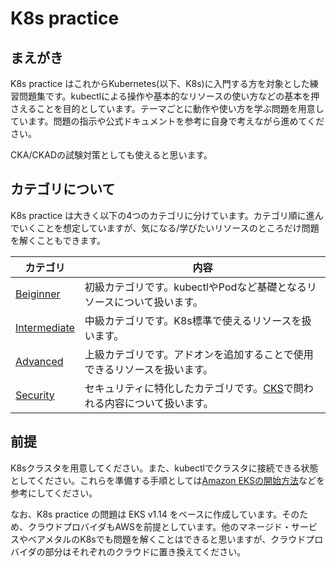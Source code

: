 # K8s practice
## まえがき
K8s practice はこれからKubernetes(以下、K8s)に入門する方を対象とした練習問題集です。kubectlによる操作や基本的なリソースの使い方などの基本を押さえることを目的としています。テーマごとに動作や使い方を学ぶ問題を用意しています。問題の指示や公式ドキュメントを参考に自身で考えながら進めてください。

CKA/CKADの試験対策としても使えると思います。

## カテゴリについて
K8s practice は大きく以下の4つのカテゴリに分けています。カテゴリ順に進んでいくことを想定していますが、気になる/学びたいリソースのところだけ問題を解くこともできます。

|カテゴリ|内容|
|-|-|
|[Beiginner](1.Beginner)|初級カテゴリです。kubectlやPodなど基礎となるリソースについて扱います。|
|[Intermediate](2.Intermediate)|中級カテゴリです。K8s標準で使えるリソースを扱います。|
|[Advanced](3.Advanced)|上級カテゴリです。アドオンを追加することで使用できるリソースを扱います。|
|[Security](4.Security)|セキュリティに特化したカテゴリです。[CKS](https://training.linuxfoundation.org/ja/certification/certified-kubernetes-security-specialist/)で問われる内容について扱います。|

## 前提
K8sクラスタを用意してください。また、kubectlでクラスタに接続できる状態としてください。これらを準備する手順としては[Amazon EKSの開始方法](https://docs.aws.amazon.com/ja_jp/eks/latest/userguide/getting-started.html)などを参考にしてください。

なお、K8s practice の問題は EKS v1.14 をベースに作成しています。そのため、クラウドプロバイダもAWSを前提としています。他のマネージド・サービスやベアメタルのK8sでも問題を解くことはできると思いますが、クラウドプロバイダの部分はそれぞれのクラウドに置き換えてください。


